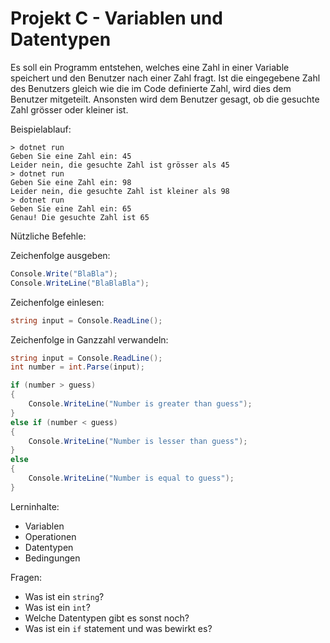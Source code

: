 # Projekt C - Variablen und Datentypen

Es soll ein Programm entstehen, welches eine Zahl in einer Variable speichert und den Benutzer nach einer Zahl fragt. Ist die eingegebene Zahl des Benutzers gleich wie die im Code definierte Zahl, wird dies dem Benutzer mitgeteilt. Ansonsten wird dem Benutzer gesagt, ob die gesuchte Zahl grösser oder kleiner ist.

Beispielablauf:
```
> dotnet run 
Geben Sie eine Zahl ein: 45
Leider nein, die gesuchte Zahl ist grösser als 45
> dotnet run 
Geben Sie eine Zahl ein: 98
Leider nein, die gesuchte Zahl ist kleiner als 98
> dotnet run 
Geben Sie eine Zahl ein: 65
Genau! Die gesuchte Zahl ist 65
```

Nützliche Befehle:

Zeichenfolge ausgeben:

```csharp
Console.Write("BlaBla");
Console.WriteLine("BlaBlaBla");
```

Zeichenfolge einlesen:
```csharp
string input = Console.ReadLine();
```

Zeichenfolge in Ganzzahl verwandeln:
```csharp
string input = Console.ReadLine();
int number = int.Parse(input);
```


```csharp
if (number > guess)
{
    Console.WriteLine("Number is greater than guess");
} 
else if (number < guess)
{
    Console.WriteLine("Number is lesser than guess");
}
else
{
    Console.WriteLine("Number is equal to guess");
}
```

Lerninhalte:
- Variablen
- Operationen
- Datentypen
- Bedingungen

Fragen:
- Was ist ein `string`?
- Was ist ein `int`?
- Welche Datentypen gibt es sonst noch?
- Was ist ein `if` statement und was bewirkt es?
